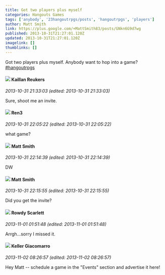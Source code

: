 ```yaml
---
title: Got two players plus myself
categories: Hangouts Games
tags: ['anybody', '23hangoutrpgs/posts', 'hangoutrpgs', 'players']
author: Matt Smith
link: https://plus.google.com/+MattSmith83/posts/GNkn6G9d7wg
published: 2013-10-31T21:27:01.120Z
updated: 2013-10-31T21:27:01.120Z
imagelink: []
thumblinks: []
---
```


Got two players plus myself. Anybody want to hop into a game?  <a rel="nofollow" class="ot-hashtag" href="https://plus.google.com/s/%23hangoutrpgs/posts">#hangoutrpgs</a>  
<div id='comment z13xytbhov3gjrxev23wvpqibrubtlunq'>
  <h4><img src='{{site.baseurl}}//images/avatars/102432813547907642843_photo.jpg'> Kaillan Reukers</h4>
      <p><cite>2013-10-31 21:33:03 (edited: 2013-10-31 21:33:03)</cite></p>
        <p>Sure, shoot me an invite.</p>
</div>
        

<div id='comment z13xytbhov3gjrxev23wvpqibrubtlunq'>
  <h4><img src='{{site.baseurl}}//images/avatars/116975431255175466797_photo.jpg'> Ren3</h4>
      <p><cite>2013-10-31 22:05:22 (edited: 2013-10-31 22:05:22)</cite></p>
        <p>what game?  </p>
</div>
        

<div id='comment z13xytbhov3gjrxev23wvpqibrubtlunq'>
  <h4><img src='{{site.baseurl}}//images/avatars/114058978089705547111_photo.jpg'> Matt Smith</h4>
      <p><cite>2013-10-31 22:14:39 (edited: 2013-10-31 22:14:39)</cite></p>
        <p>DW</p>
</div>
        

<div id='comment z13xytbhov3gjrxev23wvpqibrubtlunq'>
  <h4><img src='{{site.baseurl}}//images/avatars/114058978089705547111_photo.jpg'> Matt Smith</h4>
      <p><cite>2013-10-31 22:15:55 (edited: 2013-10-31 22:15:55)</cite></p>
        <p>Did you get the invite?</p>
</div>
        

<div id='comment z13xytbhov3gjrxev23wvpqibrubtlunq'>
  <h4><img src='{{site.baseurl}}//images/avatars/112329059462868758060_photo.jpg'> Rowdy Scarlett</h4>
      <p><cite>2013-11-01 01:51:48 (edited: 2013-11-01 01:51:48)</cite></p>
        <p>Arrgh...sorry I missed it.</p>
</div>
        

<div id='comment z13xytbhov3gjrxev23wvpqibrubtlunq'>
  <h4><img src='{{site.baseurl}}//images/avatars/113236220441428991562_photo.jpg'> Keller Giacomarro</h4>
      <p><cite>2013-11-02 08:26:57 (edited: 2013-11-02 08:26:57)</cite></p>
        <p>Hey Matt -- schedule a game in the &quot;Events&quot; section and advertise it here!</p>
</div>
        